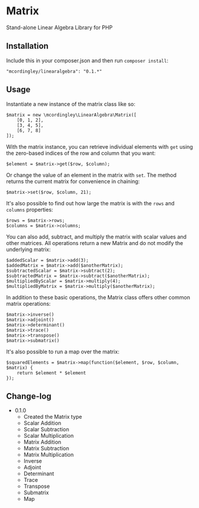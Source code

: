 # Matrix

Stand-alone Linear Algebra Library for PHP

## Installation

Include this in your composer.json and then run `composer install`:

    "mcordingley/linearalgebra": "0.1.*"

## Usage

Instantiate a new instance of the matrix class like so:

    $matrix = new \mcordingley\LinearAlgebra\Matrix([
        [0, 1, 2],
        [3, 4, 5],
        [6, 7, 8]
    ]);

With the matrix instance, you can retrieve individual elements with `get` using
the zero-based indices of the row and column that you want:

    $element = $matrix->get($row, $column);

Or change the value of an element in the matrix with `set`. The method returns
the current matrix for convenience in chaining:

    $matrix->set($row, $column, 21);

It's also possible to find out how large the matrix is with the `rows` and
`columns` properties:

    $rows = $matrix->rows;
    $columns = $matrix->columns;

You can also add, subtract, and multiply the matrix with scalar values and other
matrices. All operations return a new Matrix and do not modify the underlying matrix:

    $addedScalar = $matrix->add(3);
    $addedMatrix = $matrix->add($anotherMatrix);
    $subtractedScalar = $matrix->subtract(2);
    $subtractedMatrix = $matrix->subtract($anotherMatrix);
    $multipliedByScalar = $matrix->multiply(4);
    $multipliedByMatrix = $matrix->multiply($anotherMatrix);

In addition to these basic operations, the Matrix class offers other common
matrix operations:

    $matrix->inverse()
    $matrix->adjoint()
    $matrix->determinant()
    $matrix->trace()
    $matrix->transpose()
    $matrix->submatrix()

It's also possible to run a map over the matrix:

    $squaredElements = $matrix->map(function($element, $row, $column, $matrix) {
        return $element * $element
    });

## Change-log

- 0.1.0
    - Created the Matrix type
    - Scalar Addition
    - Scalar Subtraction
    - Scalar Multiplication
    - Matrix Addition
    - Matrix Subtraction
    - Matrix Multiplication
    - Inverse
    - Adjoint
    - Determinant
    - Trace
    - Transpose
    - Submatrix
    - Map
